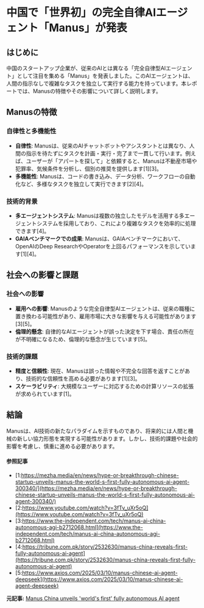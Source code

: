 # 中国で「世界初」の完全自律AIエージェント「Manus」が発表

## はじめに

中国のスタートアップ企業が、従来のAIとは異なる「完全自律型AIエージェント」として注目を集める「Manus」を発表しました。このAIエージェントは、人間の指示なしで複雑なタスクを独立して実行する能力を持っています。本レポートでは、Manusの特徴やその影響について詳しく説明します。

## Manusの特徴

### 自律性と多機能性

- **自律性**: Manusは、従来のAIチャットボットやアシスタントとは異なり、人間の指示を待たずにタスクを計画・実行・完了まで一貫して行います。例えば、ユーザーが「アパートを探して」と依頼すると、Manusは不動産市場や犯罪率、気候条件を分析し、個別の推奨を提供します[1][3]。
- **多機能性**: Manusは、コードの書き込み、データ分析、ワークフローの自動化など、多様なタスクを独立して実行できます[2][4]。

### 技術的背景

- **多エージェントシステム**: Manusは複数の独立したモデルを活用する多エージェントシステムを採用しており、これにより複雑なタスクを効率的に処理できます[4]。
- **GAIAベンチマークでの成果**: Manusは、GAIAベンチマークにおいて、OpenAIのDeep ResearchやOperatorを上回るパフォーマンスを示しています[1][4]。

## 社会への影響と課題

### 社会への影響

- **雇用への影響**: Manusのような完全自律型AIエージェントは、従来の職種に置き換わる可能性があり、雇用市場に大きな影響を与える可能性があります[3][5]。
- **倫理的懸念**: 自律的なAIエージェントが誤った決定を下す場合、責任の所在が不明確になるため、倫理的な懸念が生じています[5]。

### 技術的課題

- **精度と信頼性**: 現在、Manusは誤った情報や不完全な回答を返すことがあり、技術的な信頼性を高める必要があります[1][3]。
- **スケーラビリティ**: 大規模なユーザーに対応するための計算リソースの拡張が求められています[1]。

## 結論

Manusは、AI技術の新たなパラダイムを示すものであり、将来的には人間と機械の新しい協力形態を実現する可能性があります。しかし、技術的課題や社会的影響を考慮し、慎重に進める必要があります。

#### 参照記事
- [1:https://mezha.media/en/news/hype-or-breakthrough-chinese-startup-unveils-manus-the-world-s-first-fully-autonomous-ai-agent-300340/](https://mezha.media/en/news/hype-or-breakthrough-chinese-startup-unveils-manus-the-world-s-first-fully-autonomous-ai-agent-300340/)
- [2:https://www.youtube.com/watch?v=3fTv_uXr5oQ](https://www.youtube.com/watch?v=3fTv_uXr5oQ)
- [3:https://www.the-independent.com/tech/manus-ai-china-autonomous-agi-b2712068.html](https://www.the-independent.com/tech/manus-ai-china-autonomous-agi-b2712068.html)
- [4:https://tribune.com.pk/story/2532630/manus-china-reveals-first-fully-autonomous-ai-agent](https://tribune.com.pk/story/2532630/manus-china-reveals-first-fully-autonomous-ai-agent)
- [5:https://www.axios.com/2025/03/10/manus-chinese-ai-agent-deepseek](https://www.axios.com/2025/03/10/manus-chinese-ai-agent-deepseek)


**元記事:** [Manus China unveils 'world's first' fully autonomous AI agent](https://interestingengineering.com/innovation/worlds-first-fully-autonomous-ai-agent-manus)